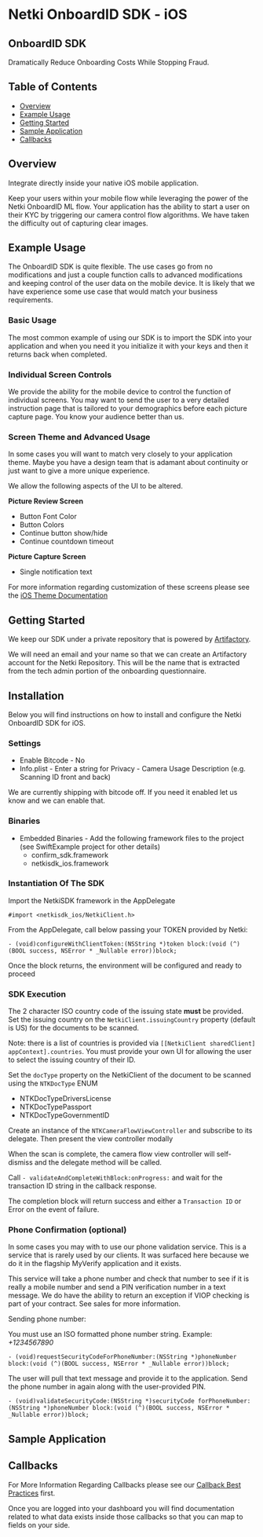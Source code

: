 # Netki OnboardID SDK - iOS


## OnboardID SDK

Dramatically Reduce Onboarding Costs While Stopping Fraud.

## Table of Contents

- [Overview](#overview)
- [Example Usage](#example-usage)
- [Getting Started](#getting-started)
- [Sample Application](#sample-application)
- [Callbacks](#callbacks)

## Overview

Integrate directly inside your native iOS mobile application.

Keep your users within your mobile flow while leveraging the power of the Netki OnboardID ML flow. Your application has the ability to start a user on their KYC by triggering our camera control flow algorithms.  We have taken the difficulty out of capturing clear images.

## Example Usage

The OnboardID SDK is quite flexible. The use cases go from no modifications and just a couple function calls to advanced modifications and keeping control of the user data on the mobile device. It is likely that we have experience some use case that would match your business requirements.

### Basic Usage

The most common example of using our SDK is to import the SDK into your application and when you need it you initialize it with your keys and then it returns back when completed.

### Individual Screen Controls

We provide the ability for the mobile device to control the function of individual screens. You may want to send the user to a very detailed instruction page that is tailored to your demographics before each picture capture page. You know your audience better than us.  

### Screen Theme and Advanced Usage

In some cases you will want to match very closely to your application theme.  Maybe you have a design team that is adamant about continuity or just want to give a more unique experience.  

We allow the following aspects of the UI to be altered.

**Picture Review Screen**

- Button Font Color
- Button Colors
- Continue button show/hide
- Continue countdown timeout


**Picture Capture Screen**

- Single notification text

For more information regarding customization of these screens please see the [iOS Theme Documentation](./onboard_id_theme_iOS.md)


## Getting Started

We keep our SDK under a private repository that is powered by [Artifactory](https://jfrog.com/artifactory/).

We will need an email and your name so that we can create an Artifactory account for the Netki Repository. This will be the name that is extracted from the tech admin portion of the onboarding questionnaire.

## Installation


Below you will find instructions on how to install and configure the Netki OnboardID SDK for iOS.

### Settings

* Enable Bitcode - No
* Info.plist - Enter a string for Privacy - Camera Usage Description (e.g. Scanning ID front and back)

We are currently shipping with bitcode off. If you need it enabled let us know and we can enable that. 

### Binaries

* Embedded Binaries - Add the following framework files to the project (see SwiftExample project for other details)
	* confirm_sdk.framework
	* netkisdk_ios.framework

### Instantiation Of The SDK

Import the NetkiSDK framework in the AppDelegate

    #import <netkisdk_ios/NetkiClient.h>

From the AppDelegate, call below passing your TOKEN provided by Netki:

```obj-c
- (void)configureWithClientToken:(NSString *)token block:(void (^)(BOOL success, NSError * _Nullable error))block;
```

Once the block returns, the environment will be configured and ready to proceed

### SDK Execution

The 2 character ISO country code of the issuing state **must** be provided. Set the issuing country on the `NetkiClient.issuingCountry` property (default is US) for the documents to be scanned.


Note: there is a list of countries is provided via `[[NetkiClient sharedClient] appContext].countries`. You must provide your own UI for allowing the user to select the issuing country of their ID.

Set the `docType` property on the NetkiClient of the document to be scanned using the `NTKDocType` ENUM

* NTKDocTypeDriversLicense
* NTKDocTypePassport
* NTKDocTypeGovernmentID


Create an instance of the `NTKCameraFlowViewController` and subscribe to its delegate. Then present the view controller modally

When the scan is complete, the camera flow view controller will self-dismiss and the delegate method will be called.

Call `- validateAndCompleteWithBlock:onProgress:` and wait for the transaction ID string in the callback response.

The completion block will return success and either a `Transaction ID` or Error on the event of failure.


### Phone Confirmation (optional)

In some cases you may with to use our phone validation service. This is a service that is rarely used by our clients. It was surfaced here because we do it in the flagship MyVerify application and it exists.  

This service will take a phone number and check that number to see if it is really a mobile number and send a PIN verification number in a text message.  We do have the ability to return an exception if VIOP checking is part of your contract. See sales for more information.

Sending phone number:

You must use an ISO formatted phone number string. Example: *+1234567890*

```obj-c
- (void)requestSecurityCodeForPhoneNumber:(NSString *)phoneNumber block:(void (^)(BOOL success, NSError * _Nullable error))block;
```

The user will pull that text message and provide it to the application. Send the phone number in again along with the user-provided PIN.

```obj-c
- (void)validateSecurityCode:(NSString *)securityCode forPhoneNumber:(NSString *)phoneNumber block:(void (^)(BOOL success, NSError * _Nullable error))block;
```


## Sample Application


## Callbacks

For More Information Regarding Callbacks please see our [Callback Best Practices](./best_practices_internal_callbacks.md) first.

Once you are logged into your dashboard you will find documentation related to what data exists inside those callbacks so that you can map to fields on your side.
